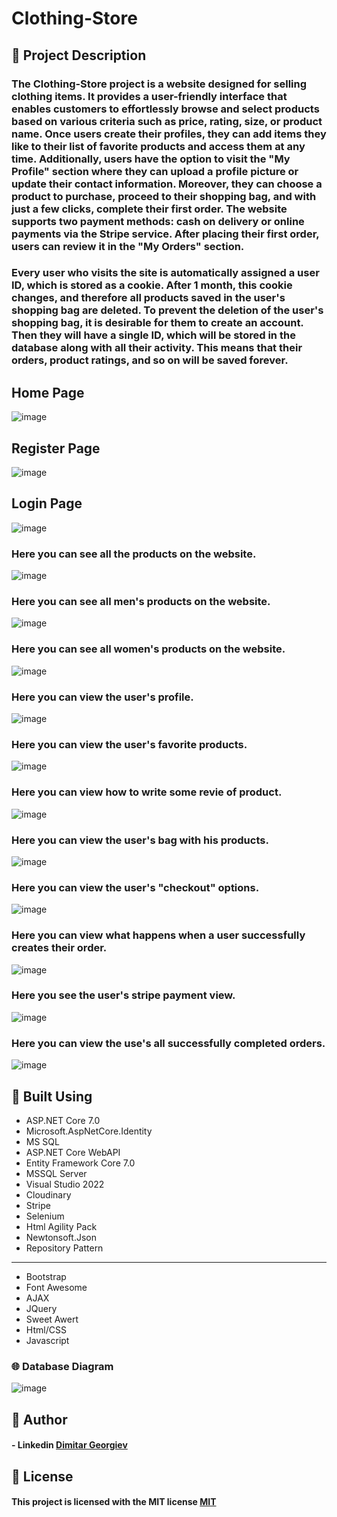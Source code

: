 # Clothing-Store

## 📃 Project Description

### The Clothing-Store project is a website designed for selling clothing items. It provides a user-friendly interface that enables customers to effortlessly browse and select products based on various criteria such as price, rating, size, or product name. Once users create their profiles, they can add items they like to their list of favorite products and access them at any time. Additionally, users have the option to visit the "My Profile" section where they can upload a profile picture or update their contact information. Moreover, they can choose a product to purchase, proceed to their shopping bag, and with just a few clicks, complete their first order. The website supports two payment methods: cash on delivery or online payments via the Stripe service. After placing their first order, users can review it in the "My Orders" section.

### Every user who visits the site is automatically assigned a user ID, which is stored as a cookie. After 1 month, this cookie changes, and therefore all products saved in the user's shopping bag are deleted. To prevent the deletion of the user's shopping bag, it is desirable for them to create an account. Then they will have a single ID, which will be stored in the database along with all their activity. This means that their orders, product ratings, and so on will be saved forever.

## Home Page
![image](https://github.com/ItsAlphaHelix/Clothing-Store/blob/main/Pngs/Homepage.png?raw=true)

## Register Page
![image](https://github.com/ItsAlphaHelix/Clothing-Store/blob/main/Pngs/Register.png?raw=true)

## Login Page
![image](https://github.com/ItsAlphaHelix/Clothing-Store/blob/main/Pngs/Login.png?raw=true)

### Here you can see all the products on the website.
![image](https://github.com/ItsAlphaHelix/Clothing-Store/blob/main/Pngs/All-Products.png?raw=true)

### Here you can see all men's products on the website.
![image](https://github.com/ItsAlphaHelix/Clothing-Store/blob/main/Pngs/All-Men-Products.png?raw=true)

### Here you can see all women's products on the website.
![image](https://github.com/ItsAlphaHelix/Clothing-Store/blob/main/Pngs/All-Women-Products.png?raw=true)

### Here you can view the user's profile. 
![image](https://github.com/ItsAlphaHelix/Clothing-Store/blob/main/Pngs/Profile.png?raw=true)

### Here you can view the user's favorite products.
![image](https://github.com/ItsAlphaHelix/Clothing-Store/blob/main/Pngs/Favorite-Products.png?raw=true)

### Here you can view how to write some revie of product.
![image](https://github.com/ItsAlphaHelix/Clothing-Store/blob/main/Pngs/Post-Review.png?raw=true)

### Here you can view the user's bag with his products.
![image](https://github.com/ItsAlphaHelix/Clothing-Store/blob/main/Pngs/Bag.png?raw=true)

### Here you can view the user's "checkout" options.
![image](https://github.com/ItsAlphaHelix/Clothing-Store/blob/main/Pngs/Checkout.png?raw=true)

### Here you can view what happens when a user successfully creates their order.
![image](https://github.com/ItsAlphaHelix/Clothing-Store/blob/main/Pngs/Order-Confirmation.png?raw=true)

### Here you see the user's stripe payment view.
![image](https://github.com/ItsAlphaHelix/Clothing-Store/blob/main/Pngs/Stripe-Online-Payment.png?raw=true)

### Here you can view the use's all successfully completed orders.
![image](https://github.com/ItsAlphaHelix/Clothing-Store/blob/main/Pngs/My-Orders.png?raw=true)

## 🔨 Built Using
 
- ASP.NET Core 7.0
- Microsoft.AspNetCore.Identity
- MS SQL
- ASP.NET Core WebAPI
- Entity Framework Core 7.0
- MSSQL Server
- Visual Studio 2022
- Cloudinary
- Stripe
- Selenium
- Html Agility Pack
- Newtonsoft.Json
- Repository Pattern
---

- Bootstrap
- Font Awesome
- AJAX
- JQuery
- Sweet Awert
- Html/CSS 
- Javascript

### 🌐 Database Diagram 
![image](https://github.com/ItsAlphaHelix/Clothing-Store/blob/main/Pngs/Database-Diagram.png?raw=true)

## 👦 Author

#### - Linkedin [Dimitar Georgiev](https://www.linkedin.com/in/dimitar-georgiev-551a16242/)

## 📜 License

#### This project is licensed with the MIT license [MIT](https://choosealicense.com/licenses/mit/)

